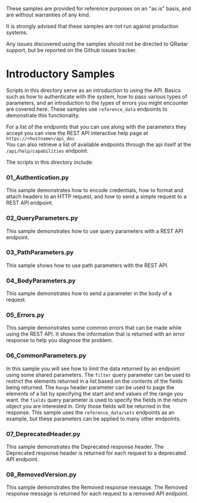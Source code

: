 These samples are provided for reference purposes on an "as is" basis, and are without warranties of any kind.

It is strongly advised that these samples are not run against production systems.

Any issues discovered using the samples should not be directed to QRadar support, but be reported on the Github issues tracker.

# Introductory Samples

Scripts in this directory serve as an introduction to using the API.
Basics such as how to authenticate with the system, how to
pass various types of parameters, and an introduction to the
types of errors you might encounter are covered here.
These samples use `reference_data` endpoints to demonstrate
this functionality.

For a list of the endpoints that you can use along with the parameters
they accept you can view the REST API interactive help page at
`https://<hostname>/api_doc`  
You can also retrieve a list of available endpoints through the api itself
at the `/api/help/capabilities` endpoint.


The scripts in this directory include:

### 01_Authentication.py
This sample demonstrates how to encode credentials, how to format and
attach headers to an HTTP request, and how to send a simple request
to a REST API endpoint.

### 02_QueryParameters.py
This sample demonstrates how to use query parameters with a REST API
endpoint.

### 03_PathParameters.py
This sample shows how to use path parameters with the REST API.

### 04_BodyParameters.py
This sample demonstrates how to send a parameter in the body of a
request.

### 05_Errors.py
This sample demonstrates some common errors that can be made while
using the REST API. It shows the information that is returned with
an error response to help you diagnose the problem.

### 06_CommonParameters.py
In this sample you will see how to limit the data returned by an endpoint
using some shared parameters. The `filter` query parameter can be used to
restrict the elements returned in a list based on the contents of the fields
being returned. The `Range` header parameter can be used to page the elements
of a list by specifying the start and end values of the range you want. the
`fields` query parameter is used to specify the fields in the return object
you are interested in. Only those fields will be returned in the response.
This sample uses the `reference_data/sets` endpoints as an example, but these
parameters can be applied to many other endpoints.

### 07_DeprecatedHeader.py
This sample demonstrates the Deprecated response header. The Deprecated
response header is returned for each request to a deprecated API endpoint.

### 08_RemovedVersion.py
This sample demonstrates the Removed response message. The Removed
response message is returned for each request to a removed API endpoint.
